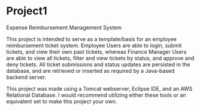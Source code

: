 # Project1
 Expense Reimbursement Management System
 
 This project is intended to serve as a template/basis for an employee reimbursement ticket system. Employee Users are able to login, submit tickets, and view their own past tickets, whereas Finance Manager Users are able to view all tickets, filter and view tickets by status, and approve and deny tickets. All ticket submissions and status updates are persisted in the database, and are retrieved or inserted as required by a Java-based backend server.
 
 This project was made using a Tomcat webserver, Eclipse IDE, and an AWS Relational Database. I would recommend utilizing either these tools or an equivalent set to make this project your own. 
 
